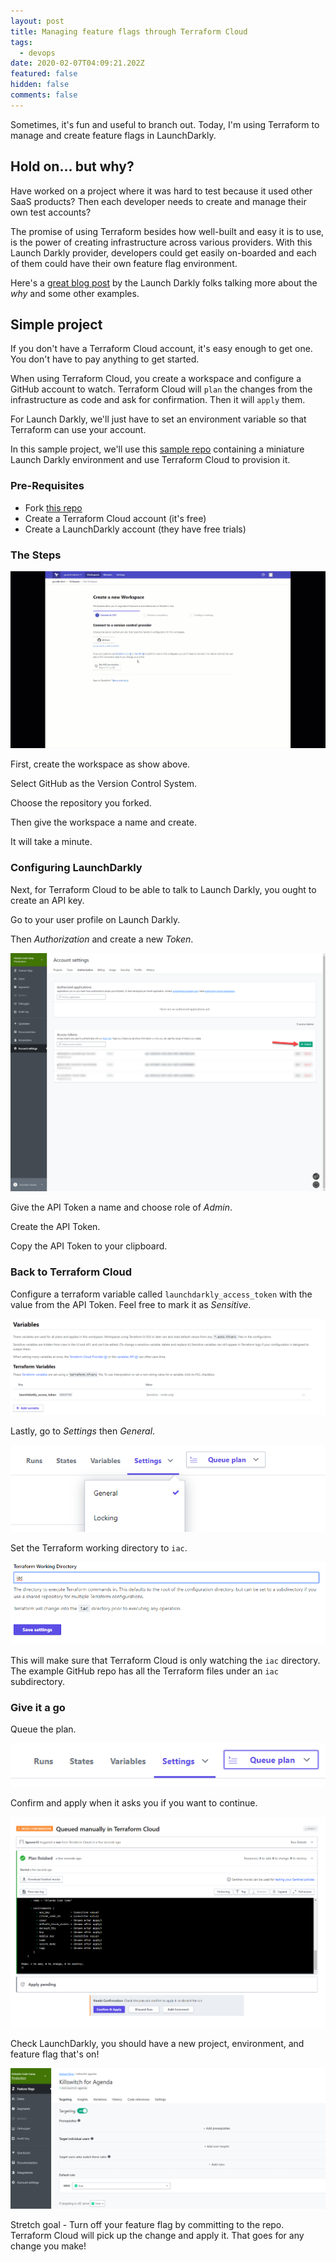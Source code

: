 ```yaml
---
layout: post
title: Managing feature flags through Terraform Cloud
tags:
  - devops
date: 2020-02-07T04:09:21.202Z
featured: false
hidden: false
comments: false
---
```

Sometimes, it's fun and useful to branch out. Today, I'm using Terraform to manage and create feature flags in LaunchDarkly. 

<!--more--> 

## Hold on... but why?

Have worked on a project where it was hard to test because it used other SaaS products? Then each developer needs to create and manage their own test accounts? 

The promise of using Terraform besides how well-built and easy it is to use, is the power of creating infrastructure across various providers. With this Launch Darkly provider, developers could get easily on-boarded and each of them could have their own feature flag environment.

Here's a [great blog post](https://launchdarkly.com/blog/managing-feature-flags-with-terraform/) by the Launch Darkly folks talking more about the *why* and some other examples.

## Simple project

If you don't have a Terraform Cloud account, it's easy enough to get one. You don't have to pay anything to get started.

When using Terraform Cloud, you create a workspace and configure a GitHub account to watch.  Terraform Cloud will `plan` the changes from the infrastructure as code and ask for confirmation. Then it will `apply` them. 

For Launch Darkly, we'll just have to set an environment variable so that Terraform can use your account. 

In this sample project, we'll use this [sample repo](https://github.com/fgauna12/HelloTerraformLaunchDarkly) containing a miniature Launch Darkly environment and use Terraform Cloud to provision it. 

### Pre-Requisites

* Fork [this repo](https://github.com/fgauna12/HelloTerraformLaunchDarkly)
* Create a Terraform Cloud account (it's free)
* Create a LaunchDarkly account (they have free trials)

### The Steps

![Terraform Cloud Launch Darkly Create Workspace](/assets/uploads/terraform-cloud-launchdarkly.gif#wide "Terraform Cloud Launch Darkly Create Workspace")

First, create the workspace as show above. 

Select GitHub as the Version Control System. 

Choose the repository you forked.

Then give the workspace a name and create. 

It will take a minute.

### Configuring LaunchDarkly

Next, for Terraform Cloud to be able to talk to Launch Darkly, you ought to create an API key.

Go to your user profile on Launch Darkly. 

Then *Authorization* and create a new *Token*.

![Create Launch Darkly API Token](/assets/uploads/create_launchdarkly_apikey.png "Create Launch Darkly API Token")

Give the API Token a name and choose role of *Admin*. 

Create the API Token. 

Copy the API Token to your clipboard.

### Back to Terraform Cloud

Configure a terraform variable called `launchdarkly_access_token` with the value from the API Token.  Feel free to mark it as *Sensitive*.

![](/assets/uploads/ld_secret.png#wide "Terraform Cloud Variable")

Lastly, go to *Settings* then *General*. 

![](/assets/uploads/ld_terraform_settings.png#center "Terraform Cloud General Settings")

Set the Terraform working directory to `iac`.

![](/assets/uploads/ld_working_directory.png#center "Set working directory")

This will make sure that Terraform Cloud is only watching the `iac` directory. The example GitHub repo has all the Terraform files under an `iac` subdirectory.

### Give it a go

Queue the plan.

![](/assets/uploads/ld_queue_plan.png#center "Terraform Queue Plan")

Confirm and apply when it asks you if you want to continue.

![](/assets/uploads/ld_confirm_apply.png#wide "Terraform Cloud Confirm and Apply")

Check LaunchDarkly, you should have a new project, environment, and feature flag that's on!

![](/assets/uploads/ld_final_result.png#wide "LaunchDarkly Final")

Stretch goal - Turn off your feature flag by committing to the repo. Terraform Cloud will pick up the change and apply it. That goes for any change you make!
